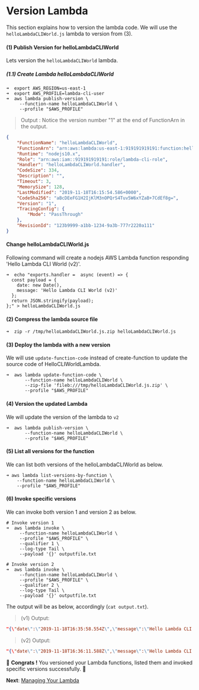 # Version Lambda

This section explains how to version the lambda code. We will use the `helloLambdaCLIWorld.js` lambda to version from (3).

#### (1) Publish Version for helloLambdaCLIWorld
Lets version the `helloLambdaCLIWorld` lambda.
 
##### (1.1) Create Lambda helloLambdaCLIWorld
```shell script
➜  export AWS_REGION=us-east-1
➜  export AWS_PROFILE=lambda-cli-user
➜  aws lambda publish-version \
     --function-name helloLambdaCLIWorld \
     --profile "$AWS_PROFILE"
```
> Output : Notice the version number "1" at the end of FunctionArn in the output.
 
```json
{
    "FunctionName": "helloLambdaCLIWorld",
    "FunctionArn": "arn:aws:lambda:us-east-1:919191919191:function:helloLambdaCLIWorld:1",
    "Runtime": "nodejs10.x",
    "Role": "arn:aws:iam::919191919191:role/lambda-cli-role",
    "Handler": "helloLambdaCLIWorld.handler",
    "CodeSize": 334,
    "Description": "",
    "Timeout": 3,
    "MemorySize": 128,
    "LastModified": "2019-11-18T16:15:54.586+0000",
    "CodeSha256": "aBcDEeFG1H2IjKlM3nOPQrS4Tuv5W6xYZaB+7CdEf8g=",
    "Version": "1",
    "TracingConfig": {
        "Mode": "PassThrough"
    },
    "RevisionId": "123b9999-a1bb-1234-9a3b-777r2220a111"
}
```

#### Change helloLambdaCLIWorld.js
Following command will create a nodejs AWS Lambda function responding 'Hello Lambda CLI World (v2)'.

```shell script
➜  echo "exports.handler =  async (event) => {
  const payload = {
    date: new Date(),
    message: 'Hello Lambda CLI World (v2)'
  };
  return JSON.stringify(payload);
};" > helloLambdaCLIWorld.js
```

#### (2) Compress the lambda source file 
```shell script
➜  zip -r /tmp/helloLambdaCLIWorld.js.zip helloLambdaCLIWorld.js
```

#### (3) Deploy the lambda with a new version
We will use `update-function-code` instead of create-function to update the source code of HelloCLIWorldLambda.

```shell script
➜  aws lambda update-function-code \
       --function-name helloLambdaCLIWorld \
       --zip-file 'fileb:///tmp/helloLambdaCLIWorld.js.zip' \
       --profile "$AWS_PROFILE"
``` 

#### (4) Version the updated Lambda
We will update the version of the lambda to `v2`

```shell script
➜  aws lambda publish-version \
       --function-name helloLambdaCLIWorld \
       --profile "$AWS_PROFILE"
``` 

#### (5) List all versions for the function
We can list both versions of the helloLambdaCLIWorld as below.

```shell script
➜ aws lambda list-versions-by-function \
    --function-name helloLambdaCLIWorld \
    --profile "$AWS_PROFILE"
```

#### (6) Invoke specific versions

We can invoke both version 1 and version 2 as below.

```shell script
# Invoke version 1
➜  aws lambda invoke \
     --function-name helloLambdaCLIWorld \
     --profile "$AWS_PROFILE" \
     --qualifier 1 \
     --log-type Tail \
     --payload '{}' outputfile.txt

# Invoke version 2
➜  aws lambda invoke \
     --function-name helloLambdaCLIWorld \
     --profile "$AWS_PROFILE" \
     --qualifier 2 \
     --log-type Tail \
     --payload '{}' outputfile.txt
```

The output will be as below, accordingly (`cat output.txt`).

> (v1) Output:
```json
"{\"date\":\"2019-11-18T16:35:58.554Z\",\"message\":\"Hello Lambda CLI World\"}"%
```

> (v2) Output:
```json
"{\"date\":\"2019-11-18T16:36:11.588Z\",\"message\":\"Hello Lambda CLI World (v2)\"}"%
```

🏁 **Congrats !** You versioned your Lambda functions, listed them and invoked specific versions successfully. 🏁

**Next**: [Managing Your Lambda](08-managing-lambda.md)

